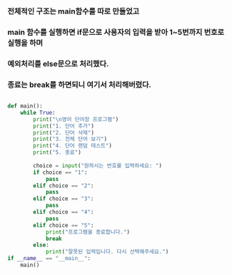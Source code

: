 
### 전체적인 구조는 main함수를 따로 만들었고 
### main 함수를 실행하면 if문으로 사용자의 입력을 받아 1~5번까지 번호로 실행을 하며
### 예외처리를 else문으로 처리했다.
### 종료는 break를 하면되니 여기서 처리해버렸다.

```python

def main():
    while True:
        print("\n영어 단어장 프로그램")
        print("1. 단어 추가")
        print("2. 단어 삭제")
        print("3. 전체 단어 보기")
        print("4. 단어 랜덤 테스트")
        print("5. 종료")
        
        choice = input("원하시는 번호를 입력하세요: ")
        if choice == "1":
            pass
        elif choice == "2":
            pass
        elif choice == "3":
            pass
        elif choice == "4":
            pass
        elif choice == "5":
            print("프로그램을 종료합니다.")
            break
        else:
            print("잘못된 입력입니다. 다시 선택해주세요.")
if __name__ == "__main__":
    main()

```
